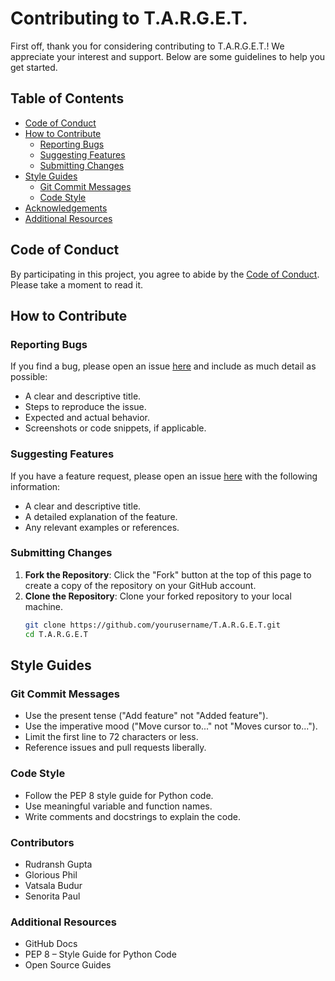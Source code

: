 # Contributing to T.A.R.G.E.T.

First off, thank you for considering contributing to T.A.R.G.E.T.! We appreciate your interest and support. Below are some guidelines to help you get started.

## Table of Contents
- [Code of Conduct](#code-of-conduct)
- [How to Contribute](#how-to-contribute)
  - [Reporting Bugs](#reporting-bugs)
  - [Suggesting Features](#suggesting-features)
  - [Submitting Changes](#submitting-changes)
- [Style Guides](#style-guides)
  - [Git Commit Messages](#git-commit-messages)
  - [Code Style](#code-style)
- [Acknowledgements](#acknowledgements)
- [Additional Resources](#additional-resources)

## Code of Conduct
By participating in this project, you agree to abide by the [Code of Conduct](CODE_OF_CONDUCT.md). Please take a moment to read it.

## How to Contribute

### Reporting Bugs
If you find a bug, please open an issue [here](https://github.com/yourusername/T.A.R.G.E.T/issues) and include as much detail as possible:
- A clear and descriptive title.
- Steps to reproduce the issue.
- Expected and actual behavior.
- Screenshots or code snippets, if applicable.

### Suggesting Features
If you have a feature request, please open an issue [here](https://github.com/yourusername/T.A.R.G.E.T/issues) with the following information:
- A clear and descriptive title.
- A detailed explanation of the feature.
- Any relevant examples or references.

### Submitting Changes
1. **Fork the Repository**: Click the "Fork" button at the top of this page to create a copy of the repository on your GitHub account.
2. **Clone the Repository**: Clone your forked repository to your local machine.
   ```sh
   git clone https://github.com/yourusername/T.A.R.G.E.T.git
   cd T.A.R.G.E.T

## Style Guides

### Git Commit Messages
- Use the present tense ("Add feature" not "Added feature").
- Use the imperative mood ("Move cursor to..." not "Moves cursor to...").
- Limit the first line to 72 characters or less.
- Reference issues and pull requests liberally.

### Code Style

- Follow the PEP 8 style guide for Python code.
- Use meaningful variable and function names.
- Write comments and docstrings to explain the code.

### Contributors
- Rudransh Gupta
- Glorious Phil
- Vatsala Budur
- Senorita Paul

### Additional Resources
- GitHub Docs
- PEP 8 – Style Guide for Python Code
- Open Source Guides


